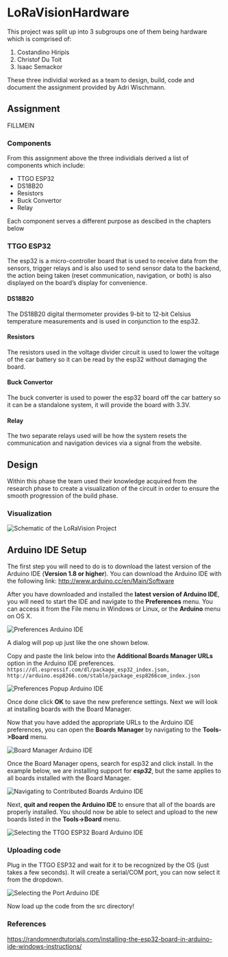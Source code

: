 # LoRaVisionHardware

This project was split up into 3 subgroups one of them being hardware which is comprised of:
1. Costandino Hiripis
2. Christof Du Toit
3. Isaac Semackor

These three individial worked as a team to design, build, code and document the assignment provided by Adri Wischmann.

## Assignment
FILLMEIN


### Components
From this assignment above the three individials derived a list of components which include: 
- TTGO ESP32
- DS18B20
- Resistors
- Buck Convertor
- Relay

Each component serves a different purpose as descibed in the chapters below

### TTGO ESP32

The esp32 is a micro-controller board that is used to receive data from the sensors, trigger relays and is also used to send sensor data to the backend, the action being taken (reset communication, navigation, or both) is also displayed on the board’s display for convenience.

#### DS18B20

The DS18B20 digital thermometer provides 9-bit to 12-bit Celsius temperature measurements and is used in conjunction to the esp32.

#### Resistors

The resistors used in the voltage divider circuit is used to lower the voltage of the car battery so it can be read by the esp32 without damaging the board.

#### Buck Convertor

The buck converter is used to power the esp32 board off the car battery so it can be a standalone system, it will provide the board with 3.3V.

#### Relay

The two separate relays used will be how the system resets the communication and navigation devices via a signal from the website.


## Design
Within this phase the team used their knowledge acquired from the research phase to create a visualization of the circuit in order to ensure the smooth progression of the build phase.

### Visualization
![Schematic of the LoRaVision Project](images/TTGOESP32LORA.png)

## Arduino IDE Setup
The first step you will need to do is to download the latest version of the Arduino IDE (**Version 1.8 or higher**).
You can download the Arduino IDE with the following link: http://www.arduino.cc/en/Main/Software

After you have downloaded and installed the **latest version of Arduino IDE**, you will need to start the IDE and navigate to the **Preferences** menu. You can access it from the File menu in Windows or Linux, or the **Arduino** menu on OS X.

![Preferences Arduino IDE](images/Preferences.webp)

A dialog will pop up just like the one shown below.


Copy and paste the link below into the **Additional Boards Manager URLs** option in the Arduino IDE preferences. 
`https://dl.espressif.com/dl/package_esp32_index.json, http://arduino.esp8266.com/stable/package_esp8266com_index.json`

![Preferences Popup Arduino IDE](images/PreferencesPopup.webp)

Once done click **OK** to save the new preference settings. Next we will look at installing boards with the Board Manager.

Now that you have added the appropriate URLs to the Arduino IDE preferences, you can open the **Boards Manager** by navigating to the **Tools->Board** menu.

![Board Manager Arduino IDE](images/boardManager.webp)

Once the Board Manager opens, search for esp32 and click install. In the example below, we are installing support for ***esp32***, but the same applies to all boards installed with the Board Manager.

![Navigating to Contributed Boards Arduino IDE](images/esp32Installed.webp)

Next, **quit and reopen the Arduino IDE** to ensure that all of the boards are properly installed. You should now be able to select and upload to the new boards listed in the **Tools->Board** menu.

![Selecting the TTGO ESP32 Board Arduino IDE](images/SelectingTheESP32Board.png)

### Uploading code

Plug in the TTGO ESP32 and wait for it to be recognized by the OS (just takes a few seconds). It will create a serial/COM port, you can now select it from the dropdown.

![Selecting the Port Arduino IDE](images/SelectingThePort.png)

Now load up the code from the src directory!

### References
https://randomnerdtutorials.com/installing-the-esp32-board-in-arduino-ide-windows-instructions/
